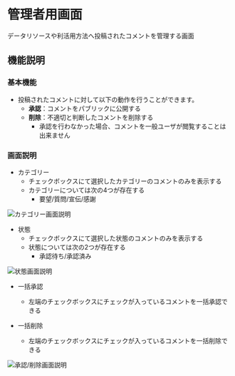 # 管理者用画面

データリソースや利活用方法へ投稿されたコメントを管理する画面

## 機能説明

### 基本機能

* 投稿されたコメントに対して以下の動作を行うことができます。
  * **承認**：コメントをパブリックに公開する
  * **削除**：不適切と判断したコメントを削除する
    * 承認を行わなかった場合、コメントを一般ユーザが閲覧することは出来ません

### 画面説明

* カテゴリー
  * チェックボックスにて選択したカテゴリーのコメントのみを表示する
  * カテゴリーについては次の4つが存在する
    * 要望/質問/宣伝/感謝

![カテゴリー画面説明]()

* 状態
  * チェックボックスにて選択した状態のコメントのみを表示する
  * 状態については次の2つが存在する
    * 承認待ち/承認済み

![状態画面説明]()

* 一括承認
  * 左端のチェックボックスにチェックが入っているコメントを一括承認できる

* 一括削除
  * 左端のチェックボックスにチェックが入っているコメントを一括削除できる

![承認/削除画面説明]()
